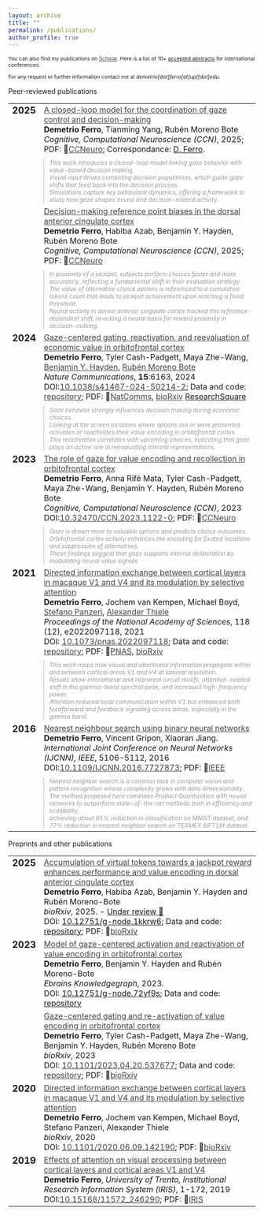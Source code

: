 ```yaml
---
layout: archive
title: ""
permalink: /publications/
author_profile: true
--- 
```


 
<p style="font-size:.75em">You can also find my publications on <a style="color:#444" href="https://scholar.google.com/citations?hl=en&user=rb2l4DcAAAAJ&hl=en" target="_blank">Scholar</a>. Here is a list of 10+ <a href="/research/" target="_blank">accepted abstracts</a> for international conferences.</p> 

<p style="font-size:.75em">For any request or further information contact me at <i>demetrio[dot]ferro[at]upf[dot]edu</i>.</p>


<p>Peer-reviewed publications</p>

<table style="border:none !important;">
<!-- 2025-->

 <tr style="border:none !important;">
 <td style="border:none !important; text-align:center !important; vertical-align:top !important"><h3 style="margin-top:0 !important">2025</h3></td>
 <td style="border:none !important;"><a style="color:#444" href="https://2025.ccneuro.org" target="_blank">A closed-loop model for the coordination of gaze control and decision-making</a><br/>
 <b>Demetrio Ferro</b>, Tianming Yang, Rubén Moreno Bote<br/>
  <i>Cognitive, Computational Neuroscience (CCN)</i>, 2025; 
  PDF: 📄<a style="color:#444" href="https://2025.ccneuro.org/abstract_pdf/Ferro_2025_A_closed-loop_model_coordination_gaze_control.pdf" type="application/pdf" target="_blank">CCNeuro</a>; 
  Correspondance: <a href="mailto:demetrio.ferro@upf.edu">D. Ferro</a>.

<div style="margin-top: 10px; padding-left: 10px; border-left: 1px dotted #777; color:#999"><i style="font-size:9pt">
 This work introduces a closed-loop model linking gaze behavior with value-based decision making. <br/>
 Visual input drives competing decision populations, which guide gaze shifts that feed back into the decision process. <br/>
 Simulations capture key behavioral dynamics, offering a framework to study how gaze shapes neural and decision-related activity.</i></div>
  
 </td>
</tr>
<tr style="border:none !important;">
 <td style="border:none !important; text-align:center !important; vertical-align:top !important"><h3 style="margin-top:0 !important"></h3></td>
 <td style="border:none !important;"><a style="color:#444" href="https://2025.ccneuro.org" target="_blank">Decision-making reference point biases in the dorsal anterior cingulate cortex</a><br/>
 <b>Demetrio Ferro</b>, Habiba Azab, Benjamin Y. Hayden, Rubén Moreno Bote<br/>
  <i>Cognitive, Computational Neuroscience (CCN)</i>, 2025; 
 PDF: 📄<a style="color:#444" href="https://2025.ccneuro.org/abstract_pdf/Ferro_2025_Decision-making_reference_point_biases_dorsal_anterior.pdf" type="application/pdf" target="_blank">CCNeuro</a>

<div style="margin-top: 10px; padding-left: 10px; border-left: 1px dotted #777; color:#999"><i style="font-size:9pt">
In proximity of a jackpot, subjects perform choices faster and more accurately, reflecting a fundamental shift in their evaluation strategy. <br/>
The value of alternative choice options is referenced to a cumulative tokens count that leads to jackpot achievement upon reaching a fixed threshold. <br/>
Neural activity in dorsal anterior cingulate cortex tracked this reference-dependent shift, revealing a neural basis for reward proximity in decision-making.</i></div>

  
 </td>
</tr>

 
<!-- 2024 -->
<tr style="border:none !important;">
 <td style="border:none !important; text-align:center !important; vertical-align:top !important"><h3 style="margin-top:0 !important">2024</h3></td>
 <td style="border:none !important;"><a style="color:#444" href="https://doi.org/10.1038/s41467-024-50214-2" target="_blank">Gaze-centered gating, reactivation, and reevaluation of economic value in orbitofrontal cortex</a> <br/>
<b>Demetrio Ferro</b>, Tyler Cash-Padgett, Maya Zhe-Wang, <a style="color:#444" href="https://www.haydenlab.com/" target="_blank">Benjamin Y. Hayden</a>, <a style="color:#444" href="https://www.upf.edu/web/tcn" target="_blank">Rubén Moreno Bote</a><br/>
<i>Nature Communications</i>, <b>15</b>:6163, 2024 <br/> 
DOI:<a style="color:#444" href="https://doi.org/10.1038/s41467-024-50214-2" target="_blank">10.1038/s41467-024-50214-2</a>; Data and code: <a style="color:#444" href="https://doi.org/10.12751/g-node.evlnq5">repository</a>; PDF: 📄<a style="color:#444" href="https://www.nature.com/articles/s41467-024-50214-2.pdf" type="application/pdf" target="_blank">NatComms</a>, <a style="color:#444" href="https://www.biorxiv.org/content/10.1101/2023.04.20.537677v3.full.pdf" type="application/pdf"  target="_blank">bioRxiv</a> <a href="https://www.researchsquare.com/article/rs-2851867/v1" type="application/pdf"  target="_blank">ResearchSquare</a>
<br/> 
 <div style="margin-top: 10px; padding-left: 10px; border-left: 1px dotted #777; color:#999"><i style="font-size:9pt">
  Gaze behavior strongly influences decision making during economic choices. <br/>
  Looking at the screen locations where options are or were presented activates or reactivates their value encoding in orbitofrontal cortex. <br/>
  This reactivation correlates with upcoming choices, indicating that gaze plays an active role in reevaluating internal representations.</i></div>

 </td>
</tr>


<!-- 2023-->
<tr style="border:none !important;">
 <td style="border:none !important; text-align:center !important; vertical-align:top !important"><h3 style="margin-top:0 !important">2023</h3></td>
 <td style="border:none !important;"><a style="color:#444" href="https://2023.ccneuro.org/view_paper8951.html?PaperNum=1122" target="_blank">The role of gaze for value encoding and recollection in orbitofrontal cortex</a><br/>
 <b>Demetrio Ferro</b>, Anna Rifé Mata, Tyler Cash-Padgett, Maya Zhe-Wang, Benjamin Y. Hayden, Rubén Moreno Bote<br/>
  <i>Cognitive, Computational Neuroscience (CCN)</i>, 2023 <br/>
DOI:<a style="color:#444" href="https://2023.ccneuro.org/view_paper8951.html?PaperNum=1122" target="_blank">10.32470/CCN.2023.1122-0</a>; PDF: 📄<a style="color:#444" href="https://2023.ccneuro.org/proceedings/0000615.pdf?s=W&pn=1122" type="application/pdf" target="_blank">CCNeuro</a>

 <div style="margin-top: 10px; padding-left: 10px; border-left: 1px dotted #777; color:#999"><i style="font-size:9pt">
  Gaze is drawn more to valuable options and predicts choice outcomes.  <br/>
  Orbitofrontal cortex activity enhances the encoding for fixated locations and suppression of alternatives.  <br/>
  These findings suggest that gaze supports internal deliberation by modulating neural value signals.</i></div>
 
 </td>
</tr>

<!-- 2022-->


<!-- 2021-->

<tr style="border:none !important;">
 <td style="border:none !important; text-align:center !important; vertical-align:top !important"><h3 style="margin-top:0 !important">2021</h3></td>
 <td style="border:none !important;"><a style="color:#444" href="https://www.pnas.org/doi/abs/10.1073/pnas.2022097118">Directed information exchange between cortical layers in macaque V1 and V4 and its modulation by selective attention</a> <br/>
     <b>Demetrio Ferro</b>, Jochem van Kempen, Michael Boyd, <a style="color:#444" href="https://www.iit.it/people-details/-/people/stefano-panzeri" target="_blank">Stefano Panzeri</a>, <a style="color:#444" href="https://www.staff.ncl.ac.uk/alex.thiele/" target="blank">Alexander Thiele</a><br/>
     <i>Proceedings of the National Academy of Sciences</i>, 118 (12), e2022097118, 2021<br/>
  DOI: <a style="color:#444" href="https://doi.org/10.1073/pnas.2022097118" target="_blank">10.1073/pnas.2022097118</a>; Data and code: <a style="color:#444" href="https://gin.g-node.org/56Fe/V1-V4-LFPs-and-Visual-Attention" target="_blank">repository</a>; PDF: 📄<a style="color:#444" href="https://www.pnas.org/doi/reader/10.1073/pnas.2022097118" type="application/pdf" target="_blank">PNAS</a>, <a style="color:#444" href="https://www.biorxiv.org/content/10.1101/2020.06.09.142190v1.full.pdf" type="application/pdf" target="_blank">bioRxiv</a>
 
 <div style="margin-top: 10px; padding-left: 10px; border-left: 1px dotted #777; color:#999"><i style="font-size:9pt">
  This work maps how visual and attentional information propagate within and between cortical areas V1 and V4 at laminar resolution. <br/>
  Results show interlaminar and interareal circuit motifs, attention-related shift in the gamma-band spectral peak, and increased high-frequency power. <br/>
  Attention reduced local communication within V1 but enhanced both feedforward and feedback signaling across areas, especially in the gamma band.</i></div>
 
 </td>
</tr>


 <!-- 2016-->
<tr style="border:none !important;">
 <td style="border:none !important; text-align:center !important; vertical-align:top !important"><h3 style="margin-top:0 !important">2016</h3></td>
 <td style="border:none !important;"><a style="color:#444" href="https://ieeexplore.ieee.org/abstract/document/7727873/">Nearest neighbour search using binary neural networks</a> <br/>
  <b>Demetrio Ferro</b>, Vincent Gripon, Xiaoran Jiang.<br />
  <i>International Joint Conference on Neural Networks (IJCNN), IEEE</i>, 5106-5112, 2016<br/>
  DOI:<a style="color:#444" href="https://doi.org/10.1109/IJCNN.2016.7727873" target="_blank">10.1109/IJCNN.2016.7727873</a>; PDF: 📄<a style="color:#444" href="https://ieeexplore.ieee.org/stamp/stamp.jsp?tp=&arnumber=7727873" type="application/pdf" target="_blank">IEEE</a>

  <div style="margin-top: 10px; padding-left: 10px; border-left: 1px dotted #777; color:#999"><i style="font-size:9pt">
  Nearest neighbor search is a common task in computer vision and pattern recognition whose complexity grows with data dimensionality. <br/>
  The method proposed here combines Product Quantization with neural networks to outperform state-of-the-art methods both in efficiency and scalability, <br/>
  achieving about 95% reduction in classification on MNIST dataset, and 77% reduction in nearest neighbor search on TEXMEX SIFT1M dataset. </i></div>

 </td>
</tr>
</table>






<p>Preprints and other publications</p>

<table style="border:none !important;">
<!-- 2024 -->
<tr style="border:none !important;">
 <td style="border:none !important; text-align:center !important; vertical-align:top !important"><h3 style="margin-top:0 !important">2025</h3></td>
 <td style="border:none !important;"><a style="color:#444" href="https://doi.org/10.1101/2025.03.03.640771" target="_blank">Accumulation of virtual tokens towards a jackpot reward enhances performance and value encoding in dorsal anterior cingulate cortex</a> <br/>
  <b>Demetrio Ferro</b>, Habiba Azab, Benjamin Y. Hayden and Rubén Moreno-Bote <br/>
  <i>bioRxiv</i>, 2025. - <a href="https://www.researchsquare.com/article/rs-6161777/v1" target="_blank">Under review 📝</a><br/>
  DOI: <a href="https://doi.org/10.12751/g-node.1kkrw6" target="_blank">10.12751/g-node.1kkrw6</a>; Data and code: <a href="https://10.12751/g-node.1kkrw6" target="_blank">repository</a>; PDF: 📄<a style="color:#444" href="https://doi.org/10.1101/2025.03.03.640771" target="_blank">bioRxiv</a>
 </td>
</tr>
 
<!-- 2024 -->
<tr style="border:none !important;">
 <td style="border:none !important; text-align:center !important; vertical-align:top !important"><h3 style="margin-top:0 !important">2023</h3></td>
 <td style="border:none !important;"><a style="color:#444" href="https://search.kg.ebrains.eu/instances/a2dce812-1d4b-4fc5-a69f-96005288c12e" target="_blank">Model of gaze-centered activation and reactivation of value encoding in orbitofrontal cortex</a> <br/>
  <b>Demetrio Ferro</b>, Benjamin Y. Hayden and Rubén Moreno-Bote <br/>
  <i>Ebrains Knowledgegraph</i>, 2023.<br/>
  DOI: <a href="https://search.kg.ebrains.eu/instances/a2dce812-1d4b-4fc5-a69f-96005288c12e" target="_blank">10.12751/g-node.72yf9s</a>; Data and code: <a href="https://10.12751/g-node.72yf9s" target="_blank">repository</a>
 </td>
</tr>
<tr style="border:none !important;">
 <td style="border:none !important; text-align:center !important; vertical-align:top !important"><h3 style="margin-top:0 !important"></h3></td>
 <td style="border:none !important;"><a style="color:#444" href="https://www.biorxiv.org/content/10.1101/2023.04.20.537677v3" target="_blank">Gaze-centered gating and re-activation of value encoding in orbitofrontal cortex</a><br/>
  <b>Demetrio Ferro</b>, Tyler Cash-Padgett, Maya Zhe-Wang, Benjamin Y. Hayden, Rubén Moreno Bote<br/>
  <i>bioRxiv</i>, 2023 <br/>
  DOI: <a style="color:#444" href="https://doi.org/10.1101/2023.04.20.537677" target="_blank">10.1101/2023.04.20.537677</a>; Data and code: <a style="color:#444" href="https://doi.org/10.12751/g-node.evlnq5" target="_blank">repository</a>; PDF: 📄<a style="color:#444" href="https://www.biorxiv.org/content/10.1101/2023.04.20.537677v3.full.pdf" type="application/pdf"  target="_blank">bioRxiv</a>
 </td>
</tr> 
<!-- 2021-->
 <!-- 2020-->
<tr style="border:none !important;">
 <td style="border:none !important; text-align:center !important; vertical-align:top !important"><h3 style="margin-top:0 !important">2020</h3></td>
 <td style="border:none !important;"><a style="color:#444" href="https://www.biorxiv.org/content/10.1101/2020.06.09.142190v1">Directed information exchange between cortical layers in macaque V1 and V4 and its modulation by selective attention</a> <br/>
   <b>Demetrio Ferro</b>, Jochem van Kempen, Michael Boyd, Stefano Panzeri, Alexander Thiele<br/>
  <i>bioRxiv</i>, 2020 <br/>
  DOI: <a style="color:#444" href="https://doi.org/10.1101/2020.06.09.142190">10.1101/2020.06.09.142190</a>; PDF: 📄<a style="color:#444" href="https://www.biorxiv.org/content/10.1101/2020.06.09.142190v1.full.pdf" type="application/pdf" target="_blank">bioRxiv</a>
 </td>
</tr>
 <!-- 2019-->
<tr style="border:none !important;">
 <td style="border:none !important; text-align:center !important; vertical-align:top !important"><h3 style="margin-top:0 !important">2019</h3></td>
 <td style="border:none !important;"><a style="color:#444" href="https://hdl.handle.net/11572/246290">Effects of attention on visual processing between cortical layers and cortical areas V1 and V4</a> <br/>
  <b>Demetrio Ferro</b>, <i>University of Trento, Institutional Research Information System (IRIS)</i>, 1-172, 2019<br />
  DOI:<a style="color:#444" href="https://dx.doi.org/10.15168/11572_246290" target="_blank">10.15168/11572_246290</a>; PDF: 📄<a style="color:#444" href="https://iris.unitn.it/retrieve/e3835195-f568-72ef-e053-3705fe0ad821/DFerro-Thesis-final-updated-reviews-ok.pdf" type="application/pdf" target="_blank">IRIS</a>
 </td>
</tr>
</table>




<!--<tr style="border:none !important;">
 <td style="border:none !important; text-align:center !important; vertical-align:top !important"><h3 style="margin-top:0 !important">2022</h3></td>
 <td style="border:none !important;">
  <a style="color:#444" href="https://d-ferro.github.io/files/ProgrammeCOSYNE2022.pdf#page=252" target="_blank">Imagining what was there: looking at an absent offer location modulates neural responses in OFC</a><br/>
 <b>D. Ferro</b>, A. Rifé Mata, T. Cash-Padgett, M. Zhe-Wang, B. Y. Hayden, R. Moreno Bote<br/>
  <i>Computational and Systems Neuroscience (Cosyne)</i>, March 2022 (Lisbon and Cascais, PT); <a style="color:#444" href="https://d-ferro.github.io/files/ProgrammeCOSYNE2022.pdf#page=252" type="application/pdf" target="_blank">[abstract]</a>

 <div style="margin-top: 10px; padding-left: 10px; border-left: 1px dotted #777; color:#999"><i style="font-size:9pt">
This study is about gaze behavior and orbitofrontal cortex activity in a sequential decision-making task with delay periods. <br/>
  Looking time predicted choices even during delay intervals with blank screen. Fixation enhanced neural encoding in the orbitofrontal cortex. <br/>
  These results suggest that gaze reactivates internal representations to support value encoding.</i></div>
  </td>
</tr>-->
